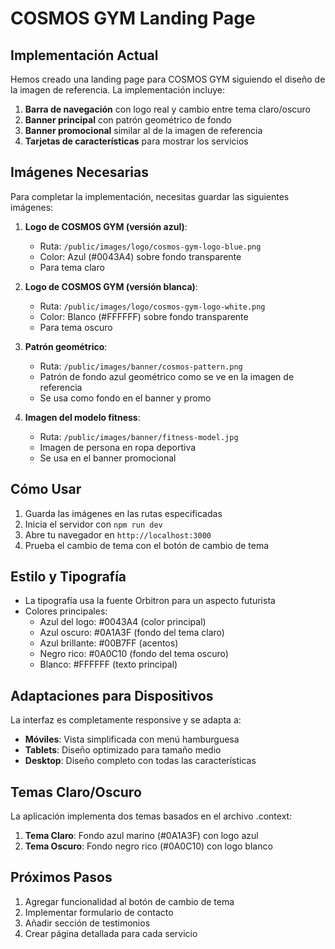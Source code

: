 # COSMOS GYM Landing Page

## Implementación Actual
Hemos creado una landing page para COSMOS GYM siguiendo el diseño de la imagen de referencia. La implementación incluye:

1. **Barra de navegación** con logo real y cambio entre tema claro/oscuro
2. **Banner principal** con patrón geométrico de fondo
3. **Banner promocional** similar al de la imagen de referencia
4. **Tarjetas de características** para mostrar los servicios

## Imágenes Necesarias
Para completar la implementación, necesitas guardar las siguientes imágenes:

1. **Logo de COSMOS GYM (versión azul)**: 
   - Ruta: `/public/images/logo/cosmos-gym-logo-blue.png`
   - Color: Azul (#0043A4) sobre fondo transparente
   - Para tema claro

2. **Logo de COSMOS GYM (versión blanca)**: 
   - Ruta: `/public/images/logo/cosmos-gym-logo-white.png`
   - Color: Blanco (#FFFFFF) sobre fondo transparente
   - Para tema oscuro

3. **Patrón geométrico**:
   - Ruta: `/public/images/banner/cosmos-pattern.png`
   - Patrón de fondo azul geométrico como se ve en la imagen de referencia
   - Se usa como fondo en el banner y promo

4. **Imagen del modelo fitness**:
   - Ruta: `/public/images/banner/fitness-model.jpg`
   - Imagen de persona en ropa deportiva
   - Se usa en el banner promocional

## Cómo Usar
1. Guarda las imágenes en las rutas especificadas
2. Inicia el servidor con `npm run dev`
3. Abre tu navegador en `http://localhost:3000`
4. Prueba el cambio de tema con el botón de cambio de tema

## Estilo y Tipografía
- La tipografía usa la fuente Orbitron para un aspecto futurista
- Colores principales:
  - Azul del logo: #0043A4 (color principal)
  - Azul oscuro: #0A1A3F (fondo del tema claro)
  - Azul brillante: #00B7FF (acentos)
  - Negro rico: #0A0C10 (fondo del tema oscuro)
  - Blanco: #FFFFFF (texto principal)

## Adaptaciones para Dispositivos
La interfaz es completamente responsive y se adapta a:
- **Móviles**: Vista simplificada con menú hamburguesa
- **Tablets**: Diseño optimizado para tamaño medio
- **Desktop**: Diseño completo con todas las características

## Temas Claro/Oscuro
La aplicación implementa dos temas basados en el archivo .context:
1. **Tema Claro**: Fondo azul marino (#0A1A3F) con logo azul
2. **Tema Oscuro**: Fondo negro rico (#0A0C10) con logo blanco

## Próximos Pasos
1. Agregar funcionalidad al botón de cambio de tema
2. Implementar formulario de contacto
3. Añadir sección de testimonios
4. Crear página detallada para cada servicio 
